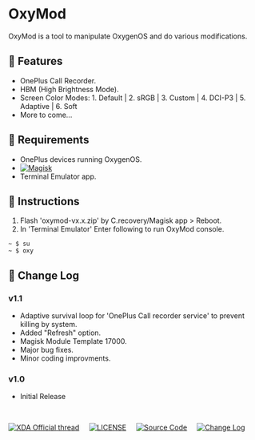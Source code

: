# OxyMod
OxyMod is a tool to manipulate OxygenOS and do various modifications.

## 🎈 Features
* OnePlus Call Recorder.
* HBM (High Brightness Mode).
* Screen Color Modes: 1. Default | 2. sRGB | 3. Custom | 4. DCI-P3 | 5. Adaptive | 6. Soft
* More to come...

## 🎈 Requirements
* OnePlus devices running OxygenOS.
* [![Magisk](https://img.shields.io/badge/Magisk-17%2B-00B39B.svg?style=flat-square)](https://forum.xda-developers.com/apps/magisk/official-magisk-v7-universal-systemless-t3473445)
* Terminal Emulator app.

## 🎈 Instructions
1. Flash 'oxymod-vx.x.zip' by C.recovery/Magisk app > Reboot.
2. In 'Terminal Emulator' Enter following to run OxyMod console.
```console
~ $ su
~ $ oxy
```

## 🎈 Change Log
### v1.1
* Adaptive survival loop for 'OnePlus Call recorder
  service' to prevent killing by system.
* Added "Refresh" option.
* Magisk Module Template 17000.
* Major bug fixes.
* Minor coding improvments.

### v1.0
* Initial Release

&nbsp;&nbsp;

[![XDA Official thread](https://img.shields.io/badge/XDA&nbsp;Forum-ff8300.svg?style=flat-square)](https://forum.xda-developers.com/apps/magisk/oxymod-t3791347)&nbsp;&nbsp;&nbsp;&nbsp;&nbsp;[![LICENSE](https://img.shields.io/badge/LICENSE-MIT-0067b2.svg?style=flat-square)](https://github.com/metaspook/OxyMod/blob/master/LICENSE)&nbsp;&nbsp;&nbsp;&nbsp;&nbsp;[![Source Code](https://img.shields.io/badge/Source&nbsp;Code-098900.svg?style=flat-square)](https://github.com/metaspook/OxyMod)&nbsp;&nbsp;&nbsp;&nbsp;&nbsp;[![Change Log](https://img.shields.io/badge/Change&nbsp;Log-c902bc.svg?style=flat-square)](https://github.com/metaspook/OxyMod#change-log)
